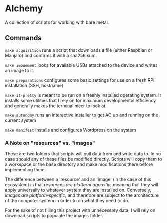 # Alchemy
A collection of scripts for working with bare metal.

## Commands

`make acquisition` runs a script that downloads a file (either Raspbian or Manjaro) and confirms it with a sha256 sum.

`make imbuement` looks for available USBs attached to the device and writes an image to it.

`make preparations` configures some basic settings for use on a fresh RPi installation (SSH, hostname)

`make it-pretty` is meant to be run on a freshly installed operating system.
It installs some utilities that I rely on for maximum developmental efficiency and generally makes the terminal nicer to look at.

`make autonomy` runs an interactive installer to get AO up and running on the current system

`make manifest` Installs and configures Wordpress on the system

### A Note on "resources" vs. "images"
These are two folders that scripts will pull data from and write data to. In no case should any of these files be modified directly.
Scripts will copy them to a workspace or the base directory and make modifications there before implementing them.

The difference between a 'resource' and an 'image' (in the case of this ecosystem) is that *resources are platform agnostic*, meaning
that they will apply universally to whatever system they are installed on. Conversely, *images are platform-specific*, and therefore
are subject to the architecture of the computer system in order to do what they need to do.

For the sake of not filling this project with unnecessary data, I will rely on download scripts to populate the images folder.

